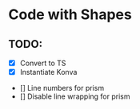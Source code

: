# Code with Shapes

## TODO:

- [x] Convert to TS
- [x] Instantiate Konva
- [] Line numbers for prism
- [] Disable line wrapping for prism


